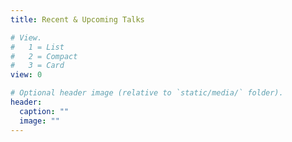 ```yaml
---
title: Recent & Upcoming Talks

# View.
#   1 = List
#   2 = Compact
#   3 = Card
view: 0

# Optional header image (relative to `static/media/` folder).
header:
  caption: ""
  image: ""
---
```

